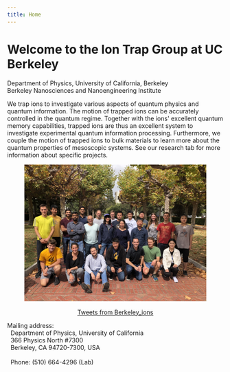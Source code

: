 ```yaml
---
title: Home
---
```


# Welcome to the Ion Trap Group at UC Berkeley

<div id="affiliations">
	Department of Physics, University of California, Berkeley <br/>
	Berkeley Nanosciences and Nanoengineering Institute
</div>

We trap ions to investigate various aspects of quantum physics and quantum information. The motion of trapped ions can be accurately controlled in the quantum regime. Together with the ions' excellent quantum memory capabilities, trapped ions are thus an excellent system to investigate experimental quantum information  processing. Furthermore, we couple the motion of trapped ions to bulk materials to learn more about the quantum properties of mesoscopic systems. See our
research tab for more information about specific projects.

<!--
We have a limited number of undergraduate research positions available! If you are interested, please send your CV and transcript to Hartmut Haeffner (hhaeffner@berkeley.edu).
-->

<figure>
	<img src="/members/pics/group_photo_2019_lowres.jpg" width="600px" alt="Group photo 2019" />
</figure>

<div align="center">
	<a class="twitter-timeline" data-width="650" data-height="1000" data-dnt="true" data-theme="light" href="https://twitter.com/Berkeley_ions?ref_src=twsrc%5Etfw">
		Tweets from Berkeley_ions
	</a>
	<script async src="https://platform.twitter.com/widgets.js" charset="utf-8"></script>
</div>

<div id="contact-info">
	<p>
		Mailing address:<br>
		&nbsp;&nbsp;Department of Physics, University of California<br>
		&nbsp;&nbsp;366 Physics North #7300<br>
		&nbsp;&nbsp;Berkeley, CA 94720-7300, USA<br><br>
		&nbsp;&nbsp;Phone: (510) 664-4296  (Lab)
	</p>
</div>
